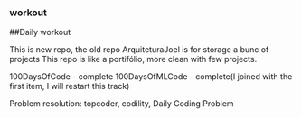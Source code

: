 ### workout
##Daily workout

This is new repo, the old repo ArquiteturaJoel is for storage a bunc of projects
This repo is like a portifólio, more clean with few projects.

100DaysOfCode - complete
100DaysOfMLCode - complete(I joined with the first item, I will restart this track)

Problem resolution: topcoder, codility, Daily Coding Problem








